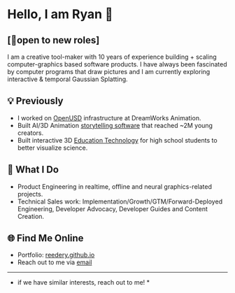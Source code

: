 # Hello, I am Ryan 👋 
## [🚦open to new roles]

I am a creative tool-maker with 10 years of experience building + scaling computer-graphics based software products. I have always been fascinated by computer programs that draw pictures and I am currently exploring interactive & temporal Gaussian Splatting. 

 
## 💡 Previously

- I worked on [OpenUSD](https://github.com/PixarAnimationStudios/OpenUSD) infrastructure at DreamWorks Animation.
- Built AI/3D Animation [storytelling software](https://www.youtube.com/@MovieBotTV) that reached ~2M young creators.
- Built interactive 3D [Education Technology](https://viewer.10k.science) for high school students to better visualize science. 

## 🚀 What I Do

- Product Engineering in realtime, offline and neural graphics-related projects.
- Technical Sales work: Implementation/Growth/GTM/Forward-Deployed Engineering, Developer Advocacy, Developer Guides and Content Creation.

## 🌐 Find Me Online

- Portfolio: [reedery.github.io](https://reedery.github.io/)
- Reach out to me via [email](mailto:reede.ryan@gmail.com)

---

* if we have similar interests, reach out to me! *
